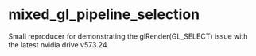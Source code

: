 # mixed_gl_pipeline_selection
Small reproducer for demonstrating the glRender(GL_SELECT) issue with the latest nvidia drive v573.24.
